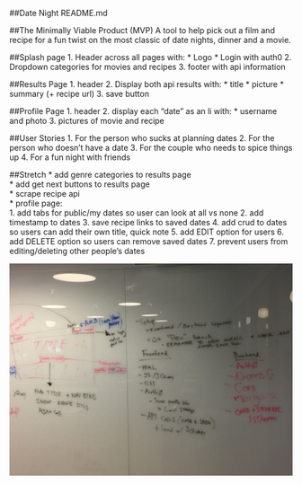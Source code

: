 ##Date Night README.md

##The Minimally Viable Product (MVP)
A tool to help pick out a film and recipe for a fun twist on the most classic of date nights, dinner and a movie.

##Splash page
    1. Header across all pages with:
        * Logo
        * Login with auth0
       2. Dropdown categories for movies and recipes
       3. footer with api information

##Results Page
       1. header
       2. Display both api results with:
           * title
           * picture
           * summary (+ recipe url)
       3. save button

##Profile Page
       1. header
       2. display each “date” as an li with:
          * username and photo
       3. pictures of movie and recipe

##User Stories
       1. For the person who sucks at planning dates
       2. For the person who doesn’t have a date
    3. For the couple who needs to spice things up
    4. For a fun night with friends


##Stretch
       * add genre categories to results page    
       * add get next buttons to results page    
       * scrape recipe api        
       * profile page:                    
           1. add tabs for public/my dates so user can look at all vs none
           2. add timestamp to dates
           3. save recipe links to saved dates
           4. add crud to dates so users can add their own title, quick note
           5. add EDIT option for users
           6.  add DELETE option so users can remove saved dates
           7. prevent users from editing/deleting other people’s dates

![caption](./photos/image1.JPG)

